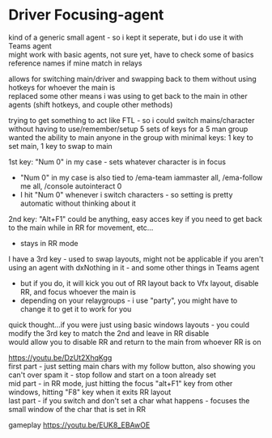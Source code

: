 # Driver Focusing-agent

kind of a generic small agent - so i kept it seperate, but i do use it with Teams agent     
might work with basic agents, not sure yet, have to check some of basics reference names if mine match in relays

allows for switching main/driver and swapping back to them without using hotkeys for whoever the main is     
replaced some other means i was using to get back to the main in other agents (shift hotkeys, and couple other methods)

trying to get something to act like FTL - so i could switch mains/character without having to use/remember/setup 5 sets of keys for a 5 man group     
wanted the ability to main anyone in the group with minimal keys: 1 key to set main, 1 key to swap to main     

1st key: "Num 0" in my case - sets whatever character is in focus
*  "Num 0" in my case is also tied to /ema-team iammaster all, /ema-follow me all, /console autointeract 0
*  I hit "Num 0" whenever i switch characters - so setting is pretty automatic without thinking about it

2nd key: "Alt+F1" could be anything, easy acces key if you need to get back to the main while in RR for movement, etc...     
*  stays in RR mode

I have a 3rd key - used to swap layouts, might not be applicable if you aren't using an agent with dxNothing in it - and some other things in Teams agent
*  but if you do, it will kick you out of RR layout back to Vfx layout, disable RR, and focus whoever the main is
*  depending on your relaygroups - i use "party", you might have to change it to get it to work for you

quick thought...if you were just using basic windows layouts - you could modify the 3rd key to match the 2nd and leave in RR disable     
would allow you to disable RR and return to the main from whoever RR is on     

https://youtu.be/DzUt2XhqKgg     
first part - just setting main chars with my follow button, also showing you can't over spam it - stop follow and start on a toon already set     
mid part - in RR mode, just hitting the focus "alt+F1" key from other windows, hitting "F8" key when it exits RR layout     
last part - if you switch and don't set a char what happens - focuses the small window of the char that is set in RR

gameplay https://youtu.be/EUK8_EBAwOE

